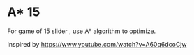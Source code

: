# A* 15

For game of 15 slider , use A* algorithm to optimize.

Inspired by https://www.youtube.com/watch?v=A60q6dcoCjw

